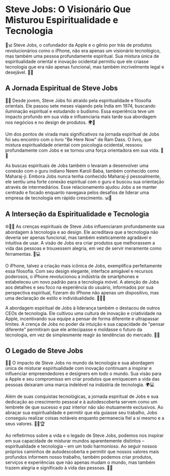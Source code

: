 # Steve Jobs: O Visionário Que Misturou Espiritualidade e Tecnologia

🍎🕉️ Steve Jobs, o cofundador da Apple e o gênio por trás de produtos revolucionários como o iPhone, não era apenas um visionário tecnológico, mas também uma pessoa profundamente espiritual. Sua mistura única de espiritualidade oriental e inovação ocidental permitiu que ele criasse tecnologia que era não apenas funcional, mas também incrivelmente legal e desejável. 📱✨

## A Jornada Espiritual de Steve Jobs

🧘‍♂️ Desde jovem, Steve Jobs foi atraído pela espiritualidade e filosofia orientais. Ele passou sete meses viajando pela Índia em 1974, buscando iluminação espiritual e estudando o budismo. Essa experiência teve um impacto profundo em sua vida e influenciaria mais tarde sua abordagem nos negócios e no design de produtos. 🌍🙏

Um dos pontos de virada mais significativos na jornada espiritual de Jobs foi seu encontro com o livro "Be Here Now" de Ram Dass. O livro, que mistura espiritualidade oriental com psicologia ocidental, ressoou profundamente com Jobs e se tornou uma força orientadora em sua vida. 📖💡

As buscas espirituais de Jobs também o levaram a desenvolver uma conexão com o guru indiano Neem Karoli Baba, também conhecido como Maharaj-ji. Embora Jobs nunca tenha conhecido Maharaj-ji pessoalmente, ele sentiu uma forte conexão espiritual com o guru e buscou sua orientação através de intermediários. Esse relacionamento ajudou Jobs a se manter centrado e focado enquanto navegava pelos desafios de liderar uma empresa de tecnologia em rápido crescimento. 🕉️💼

## A Interseção da Espiritualidade e Tecnologia

🌐🧘‍♂️ As crenças espirituais de Steve Jobs influenciaram profundamente sua abordagem à tecnologia e ao design. Ele acreditava que a tecnologia não deveria ser apenas funcional, mas também esteticamente agradável e intuitiva de usar. A visão de Jobs era criar produtos que melhorassem a vida das pessoas e trouxessem alegria, em vez de servir meramente como ferramentas. 🎨💻

O iPhone, talvez a criação mais icônica de Jobs, exemplifica perfeitamente essa filosofia. Com seu design elegante, interface amigável e recursos poderosos, o iPhone revolucionou a indústria de smartphones e estabeleceu um novo padrão para a tecnologia móvel. A atenção de Jobs aos detalhes e seu foco na experiência do usuário, informados por sua perspectiva espiritual, fizeram do iPhone não apenas um dispositivo, mas uma declaração de estilo e individualidade. 📱👨‍💻

A abordagem espiritual de Jobs à liderança também o destacou de outros CEOs de tecnologia. Ele cultivou uma cultura de inovação e criatividade na Apple, incentivando sua equipe a pensar de forma diferente e ultrapassar limites. A crença de Jobs no poder da intuição e sua capacidade de "pensar diferente" permitiram que ele antecipasse e moldasse o futuro da tecnologia, em vez de simplesmente reagir às tendências do mercado. 🔮💡

## O Legado de Steve Jobs

🍏🌟 O impacto de Steve Jobs no mundo da tecnologia e sua abordagem única de misturar espiritualidade com inovação continuam a inspirar e influenciar empreendedores e designers em todo o mundo. Sua visão para a Apple e seu compromisso em criar produtos que enriquecem a vida das pessoas deixaram uma marca indelével na indústria de tecnologia. 🌍💻

Além de suas conquistas tecnológicas, a jornada espiritual de Jobs e sua dedicação ao crescimento pessoal e à autodescoberta servem como um lembrete de que sucesso e paz interior não são mutuamente exclusivos. Ao abraçar sua espiritualidade e permitir que ela guiasse seu trabalho, Jobs conseguiu realizar coisas notáveis enquanto permanecia fiel a si mesmo e a seus valores. 🧘‍♂️🏆

Ao refletirmos sobre a vida e o legado de Steve Jobs, podemos nos inspirar em sua capacidade de misturar mundos aparentemente distintos – espiritualidade e tecnologia – em um todo harmonioso. Ao seguir nossos próprios caminhos de autodescoberta e permitir que nossos valores mais profundos informem nosso trabalho, também podemos criar produtos, serviços e experiências que não apenas mudam o mundo, mas também trazem alegria e significado à vida das pessoas. 🌈🙌
